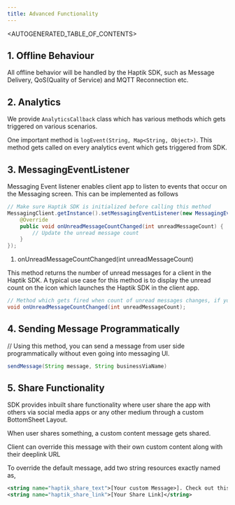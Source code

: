 ```yaml
---
title: Advanced Functionality 
---
```


<AUTOGENERATED_TABLE_OF_CONTENTS>

<a name="offline-behavior"></a>

## 1. Offline Behaviour

All offline behavior will be handled by the Haptik SDK, such as Message Delivery, QoS(Quality of Service) and MQTT Reconnection etc.

<a name="analytics"></a>

## 2. Analytics

We provide `AnalyticsCallback` class which has various methods which gets triggered on various scenarios.

One important method is `logEvent(String, Map<String, Object>)`. This method gets called on every analytics event which gets triggered from SDK.

<a name="message-event-listener"></a>

## 3. MessagingEventListener

Messaging Event listener enables client app to listen to events that occur on the Messaging screen. This can be implemented as follows

```java
// Make sure Haptik SDK is initialized before calling this method
MessagingClient.getInstance().setMessagingEventListener(new MessagingEventListener() {
    @Override
    public void onUnreadMessageCountChanged(int unreadMessageCount) {
        // Update the unread message count
    }
});
```

1. onUnreadMessageCountChanged(int unreadMessageCount)

This method returns the number of unread messages for a client in the Haptik SDK. A typical use case for this method is to display the unread count on the icon which
launches the Haptik SDK in the client app.

```java
// Method which gets fired when count of unread messages changes, if you want to provide an unread count badge UI somewhere in your application
void onUnreadMessageCountChanged(int unreadMessageCount);
```

<a name="sending-message-programmatically"></a>

## 4. Sending Message Programmatically

// Using this method, you can send a message from user side programmatically without even going into messaging UI.

```java
sendMessage(String message, String businessViaName)
```

<a name="share-functionality"></a>

## 5. Share Functionality

SDK provides inbuilt share functionality where user share the app with others via social media apps or any other medium through a custom BottomSheet Layout.

When user shares something, a custom content message gets shared.

Client can override this message with their own custom content along with their deeplink URL

To override the default message, add two string resources exactly named as,

```xml
<string name="haptik_share_text">[Your custom Message>]. Check out this great app %s</string>
<string name="haptik_share_link">[Your Share Link]</string>
```
